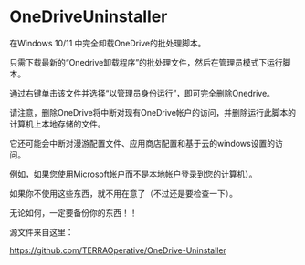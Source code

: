 # OneDriveUninstaller

在Windows 10/11 中完全卸载OneDrive的批处理脚本。

只需下载最新的“Onedrive卸载程序”的批处理文件，然后在管理员模式下运行脚本。

通过右键单击该文件并选择“以管理员身份运行”，即可完全删除Onedrive。

请注意，删除OneDrive将中断对现有OneDrive帐户的访问，并删除运行此脚本的计算机上本地存储的文件。

它还可能会中断对漫游配置文件、应用商店配置和基于云的windows设置的访问。

例如，如果您使用Microsoft帐户而不是本地帐户登录到您的计算机）。

如果你不使用这些东西，就不用在意了（不过还是要检查一下）。

无论如何，一定要备份你的东西！！

源文件来自这里：

https://github.com/TERRAOperative/OneDrive-Uninstaller
